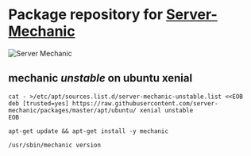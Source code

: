 # Package repository for [Server-Mechanic](https://github.com/server-mechanic)

![Server Mechanic](https://server-mechanic.github.io/website/images/mechanic.png "Server Mechanic")

## mechanic *unstable* on ubuntu xenial

```
cat - >/etc/apt/sources.list.d/server-mechanic-unstable.list <<EOB
deb [trusted=yes] https://raw.githubusercontent.com/server-mechanic/packages/master/apt/ubuntu/ xenial unstable
EOB

apt-get update && apt-get install -y mechanic

/usr/sbin/mechanic version
```
